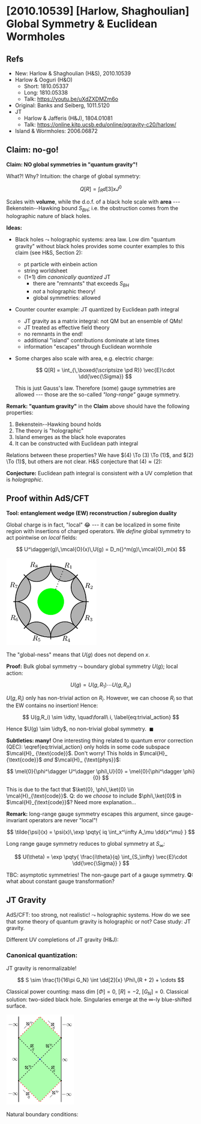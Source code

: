 # [2010.10539] [Harlow, Shaghoulian] Global Symmetry & Euclidean Wormholes

<!-- @import "/assets/mathjax.html" -->

## Refs

- New: Harlow & Shaghoulian (H&S), 2010.10539
- Harlow & Ooguri (H&O)
  - Short: 1810.05337
  - Long: 1810.05338
  - Talk: https://youtu.be/uXdZXDMZm6o
- Original: Banks and Seiberg, 1011.5120
- JT
  - Harlow & Jafferis (H&J), 1804.01081
  - Talk: https://online.kitp.ucsb.edu/online/qgravity-c20/harlow/
- Island & Wormholes: 2006.06872

## Claim: no-go!

**Claim: NO global symmetries in "quantum gravity"!**

What?! Why? Intuition: the charge of global symmetry:

$$
  Q[R] = \int_R \dd[3]{x} J^0
$$

Scales with **volume**, while the d.o.f. of a black hole scale with **area** --- Bekenstein--Hawking bound $S_{BH}$; i.e. the obstruction comes from the holographic nature of black holes.

**Ideas:**

- Black holes $\leadsto$ holographic systems: area law. Low dim "quantum gravity" without black holes provides some counter examples to this claim (see H&S, Section 2):
  - pt particle with einbein action
  - string worldsheet
  - (1+1) dim _canonically quantized_ JT
    - there are "remnants" that exceeds $S_{BH}$
    - _not_ a holographic theory!
    - global symmetries: allowed
- Counter counter example: JT quantized by Euclidean path integral
  - JT gravity as a matrix integral: not QM but an ensemble of QMs!
  - JT treated as effective field theory
  - no remnants in the end!
  - additional "island" contributions dominate at late times
  - information "escapes" through Euclidean wormhole
- Some charges also scale with area, e.g. electric charge:

  $$
    Q[R] = \int_{\,\boxed{\scriptsize \pd R}}
      \vec{E}\cdot \dd{\vec{\Sigma}}
  $$

  This is just Gauss's law. Therefore (some) gauge symmetries are allowed --- those are the so-called _"long-range"_ gauge symmetry.

**Remark: "quantum gravity"** in the **Claim** above should have the following properties:

1. Bekenstein--Hawking bound holds
2. The theory is "holographic"
3. Island emerges as the black hole evaporates
4. It can be constructed with Euclidean path integral

Relations between these properties? We have $(4) \To (3) \To (1)$, and $(2) \To (1)$, but others are not clear. H&S conjecture that $(4) \approx (2)$:

**Conjecture:** Euclidean path integral is consistent with a UV completion that is _holographic_.

## Proof within AdS/CFT

**Tool: entanglement wedge (EW) reconstruction / subregion duality**

Global charge is in fact, "local" :joy: --- it can be localized in some finite region with insertions of charged operators. We _define_ global symmetry to act pointwise on _local_ fields:

$$
  U^\dagger(g)\,\mcal{O}(x)\,U(g)
  = D_n{}^m(g)\,\mcal{O}_m(x)
$$

<img
  src="img/EWdecomp.png"
  class="center"
  style="width: 240px; max-width: 80%;"
/>

The "global-ness" means that $U(g)$ does not depend on $x$.

**Proof:**
Bulk global symmetry $\leadsto$ boundary global symmetry $U(g)$; local action:
  
$$
  U(g)
  = U(g,R_1)\cdots U(g,R_n)
$$

$U(g,R_i)$ only has non-trivial action on $R_i$.
However, we can choose $R_i$ so that the EW contains no insertion! Hence:

$$
  U(g,R_i) \sim \idty,
  \quad\forall\ i,
  \label{eq:trivial_action}
$$

Hence $U(g) \sim \idty$, no non-trivial global symmetry. $\ \blacksquare$

**Subtleties: many!** One interesting thing related to quantum error correction (QEC): \eqref{eq:trivial_action} only holds in some code subspace $\mcal{H}_ {\text{code}}$. Don't worry! This holds in $\mcal{H}_ {\text{code}}$ _and_ $\mcal{H}_ {\text{phys}}$:

$$
  \mel{0}{\phi^\dagger U^\dagger \phi\,U}{0}
  = \mel{0}{\phi^\dagger \phi}{0}
$$

This is due to the fact that $\ket{0}, \phi\,\ket{0} \in \mcal{H}_{\text{code}}$. Q: do we _choose_ to include $\phi\,\ket{0}$ in $\mcal{H}_{\text{code}}$? Need more explanation...

**Remark:** long-range gauge symmetry escapes this argument, since gauge-invariant operators are never "local"!

$$
  \tilde{\psi}(x)
  = \psi(x)\,\exp \pqty{
      iq \int_x^\infty A_\mu \dd{x^\mu}
    }
$$

Long range gauge symmetry reduces to global symmetry at $S_\infty$:

$$
  U(\theta)
  = \exp \pqty{
      \frac{i\theta}{q}
      \int_{S_\infty} \vec{E}\cdot \dd{\vec{\Sigma}}
    }
$$

TBC: asymptotic symmetries! The non-gauge part of a gauge symmetry.
**Q:** what about constant gauge transformation?

## JT Gravity

AdS/CFT: too strong, not realistic! $\leadsto$ holographic systems. How do we see that some theory of quantum gravity is holographic or not? Case study: JT gravity.

Different UV completions of JT gravity (H&J):

### Canonical quantization:

JT gravity is renormalizable!

$$
  S \sim \frac{1}{16\pi G_N}
    \int \dd[2]{x}
      \Phi\,(R + 2) + \cdots
$$

Classical power counting: mass dim $[\Phi] = 0,\ [R] = -2,\ [G_N] = 0$. Classical solution: two-sided black hole. Singularies emerge at the $\infty$-ly blue-shifted surface.

<img
  src="img/JTblackhole.png"
  class="center"
  style="width: 180px; max-width: 80%;"
/>

Natural boundary conditions:


